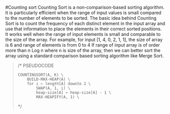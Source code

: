 #Counting sort
Counting Sort is a non-comparison-based sorting algorithm.
It is particularly efficient when the range of input values is small compared to the number of elements to be sorted.
The basic idea behind Counting Sort is to count the frequency of each distinct element in the input array and use that information to place the elements in their correct sorted positions.
It works well when the range of input elements is small and comparable to the size of the array.
For example, for input [1, 4, 0, 2, 1, 1], the size of array is 6 and range of elements is from 0 to 4
If range of input array is of order more than n Log n where n is size of the array,
then we can better sort the array using a standard comparison based sorting algorithm like Merge Sort.

<blockquote>
/*  PSEUDOCODE

    COUNTINGSORT(A, K) \
        BUILD-MAX-HEAP(A) \
        for i ← length[A] downto 2 \
            SWAP(A, 1, i) \
            heap-size[A] ← heap-size[A] - 1 \
            MAX-HEAPIFY(A, 1) \
*/
</blockquote>